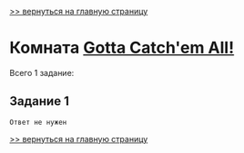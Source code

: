 [>> вернуться на главную страницу](https://github.com/BEPb/tryhackme/blob/master/README.md)

# Комната [Gotta Catch'em All!]() 

Всего 1 заданиe:
## Задание 1

```commandline
Ответ не нужен
```

[>> вернуться на главную страницу](https://github.com/BEPb/tryhackme/blob/master/README.md)